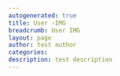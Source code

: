 ```yaml
---
autogenerated: true
title: User ›IMG
breadcrumb: User IMG
layout: page
author: test author
categories: 
description: test description
---
```



